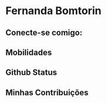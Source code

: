 # Fernanda Bomtorin

## Conecte-se comigo: 


## Mobilidades 


## Github Status


## Minhas Contribuições 

